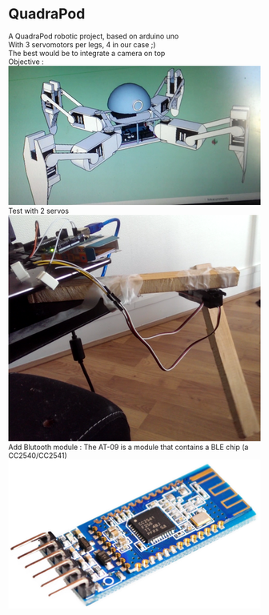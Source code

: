 # QuadraPod
A QuadraPod robotic project, based on arduino uno  
With 3 servomotors per legs, 4 in our case ;)  
The best would be to integrate a camera on top  
Objective :  
![alt text](https://github.com/CharlesVinois/QuadraPod/blob/master/imgs/Untitled.jpg)
Test with 2 servos
![alt text](https://github.com/CharlesVinois/QuadraPod/blob/master/imgs/2Servos1Arduino.png)
Add Blutooth module :
The AT-09 is a module that contains a BLE chip (a CC2540/CC2541)
![alt text](https://github.com/CharlesVinois/QuadraPod/blob/master/imgs/1_GqRnmlHrN6_VuYWLAYI4wg.png)
